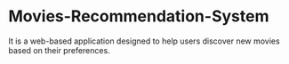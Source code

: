 # Movies-Recommendation-System
It is a web-based application designed to help users discover new movies based on their preferences. 
